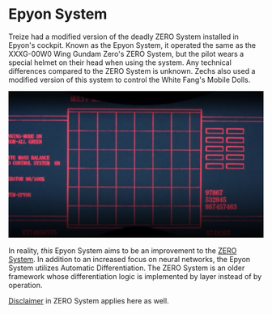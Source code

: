 # Epyon System
Treize had a modified version of the deadly ZERO System installed in Epyon's cockpit. Known as the Epyon System, it operated the same as the XXXG-00W0 Wing Gundam Zero's ZERO System, but the pilot wears a special helmet on their head when using the system. Any technical differences compared to the ZERO System is unknown. Zechs also used a modified version of this system to control the White Fang's Mobile Dolls.

![epyon-system-image](img.png)


In reality, *this* Epyon System aims to be an improvement to the [ZERO System]. In addition to an increased focus on neural networks, the Epyon System utilizes Automatic Differentiation. The ZERO System is an older framework whose differentiation logic is implemented by layer instead of by operation.

[Disclaimer] in ZERO System applies here as well.

[ZERO System]: https://github.com/mrglassdanny/ml-portfolio/blob/main/zero-system/README.md

[Disclaimer]: https://github.com/mrglassdanny/ml-portfolio/blob/main/zero-system/README.md